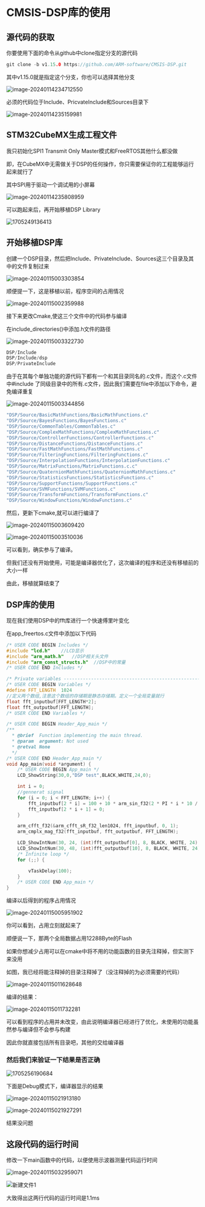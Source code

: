 # CMSIS-DSP库的使用

## 源代码的获取

你要使用下面的命令从github中clone指定分支的源代码

```c
git clone -b v1.15.0 https://github.com/ARM-software/CMSIS-DSP.git
```

其中v1.15.0就是指定这个分支，你也可以选择其他分支

![image-20240114234712550](readme.assets\image-20240114234712550.png)



必须的代码位于Include、PricvateInclude和Sources目录下

![image-20240114235159981](readme.assets\image-20240114235159981.png)

## STM32CubeMX生成工程文件

我只初始化SPI1 Transmit Only Master模式和FreeRTOS其他什么都没做

即，在CubeMX中无需做关于DSP的任何操作，你只需要保证你的工程能够运行起来就行了

其中SPI用于驱动一个调试用的小屏幕

![image-20240114235808959](readme.assets\image-20240114235808959.png)

可以跑起来后，再开始移植DSP Library

![1705249136413](readme.assets\1705249136413.jpg)



## 开始移植DSP库

创建一个DSP目录，然后把Include、PrivateInclude、Sources这三个目录及其中的文件复制过来

![image-20240115003303854](readme.assets\image-20240115003303854.png)

顺便提一下，这是移植以前，程序空间的占用情况

![image-20240115002359988](readme.assets\image-20240115002359988.png)



接下来更改Cmake,使这三个文件中的代码参与编译

在include_directories()中添加.h文件的路径

![image-20240115003322730](readme.assets\image-20240115003322730.png)

```c
DSP/Include
DSP/Include/dsp
DSP/PrivateInclude
```

由于在其每个单独功能的源代码下都有一个和其目录同名的.c文件，而这个.c文件中#include 了同级目录中的所有.c文件，因此我们需要在file中添加以下命令，避免编译重复

![image-20240115003344856](readme.assets\image-20240115003344856.png)

```c
"DSP/Source/BasicMathFunctions/BasicMathFunctions.c"
"DSP/Source/BayesFunctions/BayesFunctions.c"
"DSP/Source/CommonTables/CommonTables.c"
"DSP/Source/ComplexMathFunctions/ComplexMathFunctions.c"
"DSP/Source/ControllerFunctions/ControllerFunctions.c"
"DSP/Source/DistanceFunctions/DistanceFunctions.c"
"DSP/Source/FastMathFunctions/FastMathFunctions.c"
"DSP/Source/FilteringFunctions/FilteringFunctions.c"
"DSP/Source/InterpolationFunctions/InterpolationFunctions.c"
"DSP/Source/MatrixFunctions/MatrixFunctions.c.c"
"DSP/Source/QuaternionMathFunctions/QuaternionMathFunctions.c"
"DSP/Source/StatisticsFunctions/StatisticsFunctions.c"
"DSP/Source/SupportFunctions/SupportFunctions.c"
"DSP/Source/SVMFunctions/SVMFunctions.c"
"DSP/Source/TransformFunctions/TransformFunctions.c"
"DSP/Source/WindowFunctions/WindowFunctions.c"
```



然后，更新下cmake,就可以进行编译了

![image-20240115003609420](readme.assets\image-20240115003609420.png)

![image-20240115003510036](readme.assets\image-20240115003510036.png)

可以看到，确实参与了编译。

但我们还没有开始使用，可能是编译器优化了，这次编译的程序和还没有移植前的大小一样

由此，移植就算结束了

## DSP库的使用

现在我们使用DSP中的fft库进行一个快速傅里叶变化

在app_freertos.c文件中添加以下代码

```c
/* USER CODE BEGIN Includes */
#include "lcd.h"	//LCD显示
#include "arm_math.h"	//DSP相关头文件
#include "arm_const_structs.h"	//DSP中的常量
/* USER CODE END Includes */
```

```c
/* Private variables ---------------------------------------------------------*/
/* USER CODE BEGIN Variables */
#define FFT_LENGTH  1024	
//定义两个数组,注意这个数组的存储期是静态存储期。定义一个全局变量就行
float fft_inputbuf[FFT_LENGTH*2];
float fft_outputbuf[FFT_LENGTH];
/* USER CODE END Variables */
```

```c
/* USER CODE BEGIN Header_App_main */
/**
  * @brief  Function implementing the main thread.
  * @param  argument: Not used
  * @retval None
  */
/* USER CODE END Header_App_main */
void App_main(void *argument) {
    /* USER CODE BEGIN App_main */
    LCD_ShowString(30,0,"DSP test",BLACK,WHITE,24,0);

    int i = 0;
    //gennerat signal
    for (i = 0; i < FFT_LENGTH; i++) {
        fft_inputbuf[2 * i] = 100 + 10 * arm_sin_f32(2 * PI * i * 10 / FFT_LENGTH) + 20 * arm_sin_f32(2 * PI * i * 50 / FFT_LENGTH) + 30 * arm_cos_f32(2 * PI * i * 300 / FFT_LENGTH);
        fft_inputbuf[2 * i + 1] = 0;
    }

    arm_cfft_f32(&arm_cfft_sR_f32_len1024, fft_inputbuf, 0, 1);
    arm_cmplx_mag_f32(fft_inputbuf, fft_outputbuf, FFT_LENGTH);

    LCD_ShowIntNum(30, 24, (int)fft_outputbuf[0], 8, BLACK, WHITE, 24);
    LCD_ShowIntNum(30, 48, (int)fft_outputbuf[10], 8, BLACK, WHITE, 24);
    /* Infinite loop */
    for (;;) {

        vTaskDelay(100);
    }
    /* USER CODE END App_main */
}
```

编译以后得到的程序占用情况

![image-20240115005951902](readme.assets\image-20240115005951902.png)

你可以看到，占用立刻就起来了

顺便说一下，那两个全局数据占用12288Byte的Flash

如果你想减少占用可以在cmake中将不用的功能函数的目录先注释掉，但实测下来没用

如图，我已经将能注释掉的目录注释掉了（没注释掉的为必须需要的代码）

![image-20240115011628648](readme.assets\image-20240115011628648.png)

编译的结果：

![image-20240115011732281](readme.assets\image-20240115011732281.png)

可以看到程序的占用并未改变，由此说明编译器已经进行了优化，未使用的功能虽然参与编译但不会参与构建

因此你就直接包括所有目录吧，其他的交给编译器

### 然后我们来验证一下结果是否正确

![1705256190684](readme.assets\1705256190684.jpg)

下面是Debug模式下，编译器显示的结果

![image-20240115021913180](readme.assets\image-20240115021913180.png)

![image-20240115021927291](readme.assets\image-20240115021927291.png)

结果没问题

## 这段代码的运行时间

修改一下main函数中的代码，以便使用示波器测量代码运行时间

![image-20240115032959071](readme.assets\image-20240115032959071.png)

![新建文件1](readme.assets\新建文件1.png)

大致得出这两行代码的运行时间是1.1ms